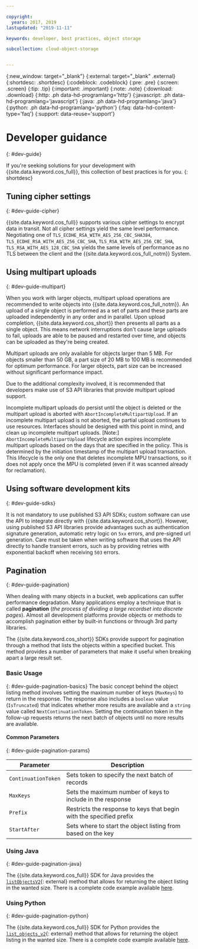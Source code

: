 ```yaml
---

copyright:
  years: 2017, 2019
lastupdated: "2019-11-11"

keywords: developer, best practices, object storage

subcollection: cloud-object-storage


---
```

{:new_window: target="_blank"}
{:external: target="_blank" .external}
{:shortdesc: .shortdesc}
{:codeblock: .codeblock}
{:pre: .pre}
{:screen: .screen}
{:tip: .tip}
{:important: .important}
{:note: .note}
{:download: .download} 
{:http: .ph data-hd-programlang='http'} 
{:javascript: .ph data-hd-programlang='javascript'} 
{:java: .ph data-hd-programlang='java'} 
{:python: .ph data-hd-programlang='python'}
{:faq: data-hd-content-type='faq'}
{:support: data-reuse='support'}

# Developer guidance
{: #dev-guide}

If you're seeking solutions for your development with {{site.data.keyword.cos_full}}, this collection of best practices is for you.
{: shortdesc}

## Tuning cipher settings
{: #dev-guide-cipher}

{{site.data.keyword.cos_full}} supports various cipher settings to encrypt data in transit. Not all cipher settings yield the same level performance. Negotiating one of `TLS_ECDHE_RSA_WITH_AES_256_CBC_SHA384`, `TLS_ECDHE_RSA_WITH_AES_256_CBC_SHA`, `TLS_RSA_WITH_AES_256_CBC_SHA`, `TLS_RSA_WITH_AES_128_CBC_SHA` yields the same levels of performance as no TLS between the client and the {{site.data.keyword.cos_full_notm}} System.

## Using multipart uploads
{: #dev-guide-multipart}

When you work with larger objects, multipart upload operations are recommended to write objects into {{site.data.keyword.cos_full_notm}}. An upload of a single object is performed as a set of parts and these parts are uploaded independently in any order and in parallel. Upon upload completion, {{site.data.keyword.cos_short}} then presents all parts as a single object. This means network interruptions don't cause large uploads to fail, uploads are able to be paused and restarted over time, and objects can be uploaded as they're being created.

Multipart uploads are only available for objects larger than 5 MB. For objects smaller than 50 GB, a part size of 20 MB to 100 MB is recommended for optimum performance. For larger objects, part size can be increased without significant performance impact.

Due to the additional complexity involved, it is recommended that developers make use of S3 API libraries that provide multipart upload support.

Incomplete multipart uploads do persist until the object is deleted or the multipart upload is aborted with `AbortIncompleteMultipartUpload`. If an incomplete multipart upload is not aborted, the partial upload continues to use resources. Interfaces should be designed with this point in mind, and clean up incomplete multipart uploads. [Note:] `AbortIncompleteMultipartUpload` lifecycle action expires incomplete multipart uploads based on the days that are specified in the policy. This is determined by the initiation timestamp of the multipart
upload transaction. This lifecycle is the only one that deletes incomplete MPU transactions, so it does not apply once the MPU is completed (even if it was scanned already for reclamation).

## Using software development kits
{: #dev-guide-sdks}

It is not mandatory to use published S3 API SDKs; custom software can use the API to integrate directly with {{site.data.keyword.cos_short}}. However, using published S3 API libraries provide advantages such as authentication signature generation, automatic retry logic on `5xx` errors, and pre-signed url generation. Care must be taken when writing software that uses the API directly to handle transient errors, such as by providing retries with exponential backoff when receiving `503` errors.

## Pagination
{: #dev-guide-pagination}

When dealing with many objects in a bucket, web applications can suffer performance degradation. Many applications employ a technique that is called **pagination** (*the process of dividing a large recordset into discrete pages*). Almost all development platforms provide objects or methods to accomplish pagination either by built-in functions or through 3rd party libraries.

The {{site.data.keyword.cos_short}} SDKs provide support for pagination through a method that lists the objects within a specified bucket. This method provides a number of parameters that make it useful when breaking apart a large result set.

### Basic Usage
{: #dev-guide-pagination-basics}
The basic concept behind the object listing method involves setting the maximum number of keys (`MaxKeys`) to return in the response. The response also includes a `boolean` value (`IsTruncated`) that indicates whether more results are available and a `string` value called `NextContinuationToken`. Setting the continuation token in the follow-up requests returns the next batch of objects until no more results are available.

#### Common Parameters
{: #dev-guide-pagination-params}

|Parameter|Description|
|---|---|
|`ContinuationToken`|Sets token to specify the next batch of records|
|`MaxKeys`|Sets the maximum number of keys to include in the response|
|`Prefix`|Restricts the response to keys that begin with the specified prefix|
|`StartAfter`|Sets where to start the object listing from based on the key|

### Using Java
{: #dev-guide-pagination-java}

The {{site.data.keyword.cos_full}} SDK for Java provides the [`listObjectsV2`](https://ibm.github.io/ibm-cos-sdk-java/com/ibm/cloud/objectstorage/services/s3/AmazonS3.html#listObjectsV2-com.ibm.cloud.objectstorage.services.s3.model.ListObjectsV2Request-){: external} method that allows for returning the object listing in the wanted size. There is a complete code example available [here](/docs/cloud-object-storage?topic=cloud-object-storage-java#java-examples-list-objects-v2).

### Using Python
{: #dev-guide-pagination-python}

The {{site.data.keyword.cos_full}} SDK for Python provides the [`list_objects_v2`](https://ibm.github.io/ibm-cos-sdk-python/reference/services/s3.html#S3.Client.list_objects_v2){: external} method that allows for returning the object listing in the wanted size. There is a complete code example available [here](/docs/cloud-object-storage?topic=cloud-object-storage-python#python-examples-list-objects-v2).
